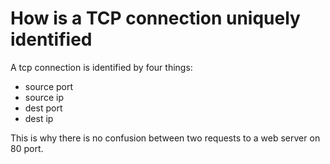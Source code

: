# How is a TCP connection uniquely identified

A tcp connection is identified by four things:

- source port
- source ip
- dest port
- dest ip

This is why there is no confusion between two requests to a web server on
80 port.

